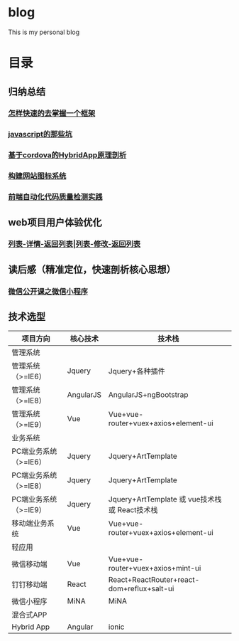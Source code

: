 # blog
This is my personal blog
# 目录
## 归纳总结
### [怎样快速的去掌握一个框架](https://github.com/yaowq/blog/issues/4)
### [javascript的那些坑](https://github.com/yaowq/blog/issues/5)
### [基于cordova的HybridApp原理剖析](https://github.com/yaowq/blog/issues/6)
### [构建网站图标系统](https://github.com/yaowq/blog/issues/7)
### [前端自动化代码质量检测实践](https://github.com/yaowq/blog/issues/8)
## web项目用户体验优化
### [列表-详情-返回列表|列表-修改-返回列表](https://github.com/yaowq/blog/issues/9)
## 读后感（精准定位，快速剖析核心思想）
### [微信公开课之微信小程序](https://github.com/yaowq/blog/issues/1)
## 技术选型

项目方向|核心技术|技术栈
---|---|---
管理系统| |
管理系统（>=IE6）|Jquery|Jquery+各种插件
管理系统（>=IE8）|AngularJS|AngularJS+ngBootstrap
管理系统（>=IE9）|Vue|Vue+vue-router+vuex+axios+element-ui
业务系统| |
PC端业务系统（>=IE6）|Jquery|Jquery+ArtTemplate
PC端业务系统（>=IE8）|Jquery|Jquery+ArtTemplate
PC端业务系统（>=IE9）|Jquery|Jquery+ArtTemplate 或 vue技术栈 或 React技术栈
移动端业务系统|Vue|Vue+vue-router+vuex+axios+element-ui
轻应用| |
微信移动端|Vue|Vue+vue-router+vuex+axios+mint-ui
钉钉移动端|React|React+ReactRouter+react-dom+reflux+salt-ui
微信小程序|MiNA|MiNA
混合式APP| |
Hybrid App|Angular|ionic
